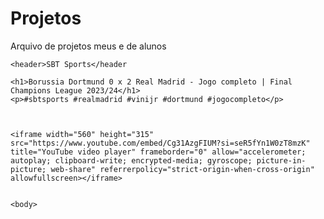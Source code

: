 # Projetos
Arquivo de projetos meus e de alunos
<body>

    <header>SBT Sports</header
        
    <h1>Borussia Dortmund 0 x 2 Real Madrid - Jogo completo | Final Champions League 2023/24</h1>
    <p>#sbtsports #realmadrid #vinijr #dortmund #jogocompleto</p>
    
    
    
    <iframe width="560" height="315" src="https://www.youtube.com/embed/Cg31AzgFIUM?si=seR5fYn1W0zT8mzK" title="YouTube video player" frameborder="0" allow="accelerometer; autoplay; clipboard-write; encrypted-media; gyroscope; picture-in-picture; web-share" referrerpolicy="strict-origin-when-cross-origin" allowfullscreen></iframe>
    
    
    <body>
